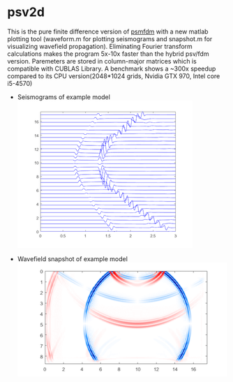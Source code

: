 # psv2d

This is the pure finite difference version of [psmfdm](https://github.com/libcy/psmfdm) with a new matlab plotting tool (waveform.m for plotting seismograms and snapshot.m for visualizing wavefield propagation). Eliminating Fourier transform calculations makes the program 5x-10x faster than the hybrid psv/fdm version. Paremeters are stored in column-major matrices which is compatible with CUBLAS Library. A benchmark shows a ~300x speedup compared to its CPU version(2048*1024 grids, Nvidia GTX 970, Intel core i5-4570)

* Seismograms of example model<br>
  ![](https://raw.githubusercontent.com/libcy/psv2d/master/img/seismogram.png)

* Wavefield snapshot of example model<br>
  ![](https://raw.githubusercontent.com/libcy/psv2d/master/img/snapshot.png)
